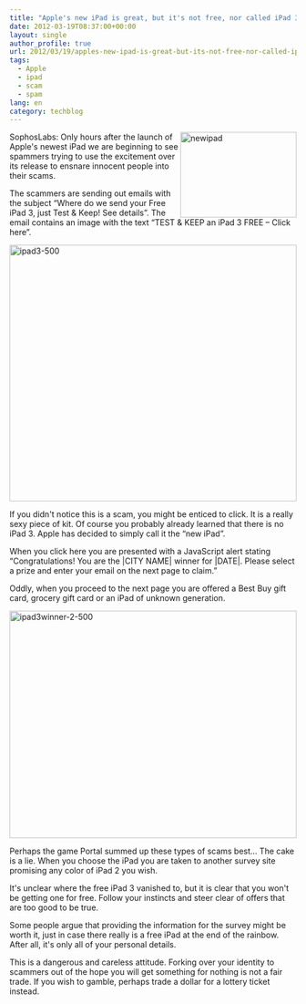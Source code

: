 ```yaml
---
title: "Apple's new iPad is great, but it's not free, nor called iPad 3"
date: 2012-03-19T08:37:00+00:00
layout: single
author_profile: true
url: 2012/03/19/apples-new-ipad-is-great-but-its-not-free-nor-called-ipad-3/
tags:
  - Apple
  - ipad
  - scam
  - spam
lang: en
category: techblog
---
```

[<img title="newipad" border="0" alt="newipad" align="right" src="http://lh6.ggpht.com/-iWkViK73U-8/T2boy9IYrBI/AAAAAAAAFM4/fqnHcnxeor4/newipad_thumb.png?imgmax=800" width="204" height="150" />](http://lh6.ggpht.com/-OCerIHzzAAk/T2bovG67GDI/AAAAAAAAFMw/iFDhVV_IIgs/s1600-h/newipad%25255B2%25255D.png)SophosLabs: Only hours after the launch of Apple's newest iPad we are beginning to see spammers trying to use the excitement over its release to ensnare innocent people into their scams. 

The scammers are sending out emails with the subject &#8220;Where do we send your Free iPad 3, just Test & Keep! See details&#8221;. The email contains an image with the text &#8220;TEST & KEEP an iPad 3 FREE &#8211; Click here&#8221;. 

[<img title="ipad3-500" border="0" alt="ipad3-500" src="http://lh3.ggpht.com/-be2yCu4UT7s/T2bo9vx6UhI/AAAAAAAAFNI/hNQtkd95R_4/ipad3-500_thumb%25255B2%25255D.png?imgmax=800" width="504" height="450" />](http://lh4.ggpht.com/-4KQaZfTekAs/T2bo3zt6hPI/AAAAAAAAFNA/9VOSfMiiX_E/s1600-h/ipad3-500%25255B4%25255D.png) 

If you didn't notice this is a scam, you might be enticed to click. It is a really sexy piece of kit. Of course you probably already learned that there is no iPad 3. Apple has decided to simply call it the &#8220;new iPad&#8221;. 

When you click here you are presented with a JavaScript alert stating &#8220;Congratulations! You are the |CITY NAME| winner for |DATE|. Please select a prize and enter your email on the next page to claim.&#8221; 

Oddly, when you proceed to the next page you are offered a Best Buy gift card, grocery gift card or an iPad of unknown generation. 

[<img title="ipad3winner-2-500" border="0" alt="ipad3winner-2-500" src="http://lh5.ggpht.com/-CTgwLe9cc24/T2bpLPNe3UI/AAAAAAAAFNY/Gv3JQXPugD0/ipad3winner-2-500_thumb%25255B1%25255D.png?imgmax=800" width="504" height="399" />](http://lh5.ggpht.com/-px-SCyhEgAM/T2bpEXIV1AI/AAAAAAAAFNQ/vyW_QgLJC48/s1600-h/ipad3winner-2-500%25255B3%25255D.png) 

Perhaps the game Portal summed up these types of scams best&#8230; The cake is a lie. When you choose the iPad you are taken to another survey site promising any color of iPad 2 you wish. 

It's unclear where the free iPad 3 vanished to, but it is clear that you won't be getting one for free. Follow your instincts and steer clear of offers that are too good to be true. 

Some people argue that providing the information for the survey might be worth it, just in case there really is a free iPad at the end of the rainbow. After all, it's only all of your personal details. 

This is a dangerous and careless attitude. Forking over your identity to scammers out of the hope you will get something for nothing is not a fair trade. If you wish to gamble, perhaps trade a dollar for a lottery ticket instead.